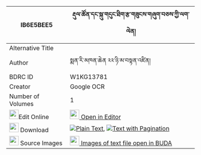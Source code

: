 |IB6E5BEE5|རྡུལ་ཚོན་དང་སྐུ་གདུང་ཐིག་རྩ་གཟུངས་གཞུག་བཅས་ཀྱི་ལག་ལེན། 
| --- | --- 
|Alternative Title |
|Author| སྨན་རི་མཁན་ཆེན ༢༢་ཉི་མ་བསྟན་འཛིན།
|BDRC ID | W1KG13781
|Creator | Google OCR
|Number of Volumes| 1
|<img width="25" src="https://img.icons8.com/color/25/000000/edit-property.png">Edit Online| [<img width="25" src="https://avatars.githubusercontent.com/u/45091458?s=200&v=4"> Open in Editor](http://editor.openpecha.org/IB6E5BEE5)
|<img width="25" src="https://img.icons8.com/fluent/48/000000/download-2.png"/>  Download | [![](https://img.icons8.com/color/20/000000/txt.png)Plain Text](https://github.com/Openpecha/IB6E5BEE5/releases/download/v1/dultson_dang_kudung_tiktsa_zun_plain_IB6E5BEE5.zip), [![](https://img.icons8.com/color/20/000000/txt.png)Text with Pagination](https://github.com/Openpecha/IB6E5BEE5/releases/download/v1/dultson_dang_kudung_tiktsa_zun_pages_IB6E5BEE5.zip)
|<img width="25" src="https://img.icons8.com/plasticine/100/000000/pictures-folder.png"/>  Source Images | [<img width="25" src="https://library.bdrc.io/icons/BUDA-small.svg"> Images of text file open in BUDA](https://library.bdrc.io/show/bdr:W1KG13781)